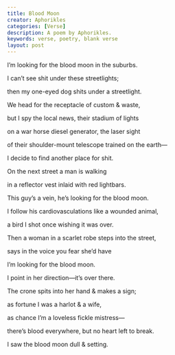 ```yaml
---
title: Blood Moon
creator: Aphorikles
categories: [Verse]
description: A poem by Aphorikles.
keywords: verse, poetry, blank verse
layout: post
---
```


<p class="hanging">I’m looking for the blood moon in the suburbs.</p>
<p class="hanging">I can’t see shit under these streetlights;</p>
<p class="hanging">then my one-eyed dog shits under a streetlight.</p>
<p class="hanging">We head for the receptacle of custom & waste,</p>
<p class="hanging">but I spy the local news, their stadium of lights</p>
<p class="hanging">on a war horse diesel generator, the laser sight</p>
<p class="hanging">of their shoulder-mount telescope trained on the earth—</p>
<p class="hanging">I decide to find another place for shit.</p>
<p class="hanging">On the next street a man is walking</p>
<p class="hanging">in a reflector vest inlaid with red lightbars.</p>
<p class="hanging">This guy’s a vein, he’s looking for the blood moon.</p>
<p class="hanging">I follow his cardiovasculations like a wounded animal,</p>
<p class="hanging">a bird I shot once wishing it was over.</p>
<p class="hanging">Then a woman in a scarlet robe steps into the street,</p>
<p class="hanging">says in the voice you fear she’d have</p>
<p class="hanging">I’m looking for the blood moon.</p>
<p class="hanging">I point in her direction—it’s over there.</p>
<p class="hanging">The crone spits into her hand & makes a sign;</p>
<p class="hanging">as fortune I was a harlot & a wife,</p>
<p class="hanging">as chance I’m a loveless fickle mistress—</p>
<p class="hanging">there’s blood everywhere, but no heart left to break.</p>
<p class="hanging">I saw the blood moon dull & setting.</p>
